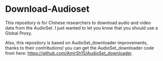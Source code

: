 # Download-Audioset
This repository is for Chinese researchers to download audio and video data from the AudioSet. I just wanted to let you know that you should use a Global Proxy.

Also, this repository is based on AudioSet_downloader improvements, thanks to their contributions! you can get the AudioSet_downloader code from here: https://github.com/AmirSh15/AudioSet_downloader.
